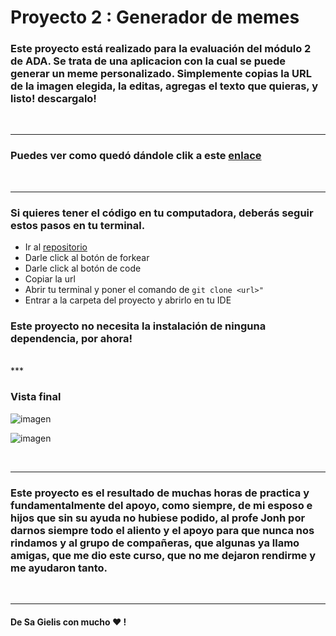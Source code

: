 # Proyecto 2 : Generador de memes

### Este proyecto está realizado para la evaluación del módulo 2 de ADA. Se trata de una aplicacion con la cual se puede generar un meme personalizado. Simplemente copias la URL de la imagen elegida, la editas, agregas el texto que quieras, y listo! descargalo!


<br>

***

### Puedes ver como quedó dándole clik a este [enlace](https://sjgielis.github.io/Generador-de-memes-/) 

<br>

***

### Si quieres tener el código en tu computadora, deberás seguir estos pasos en tu terminal.

- Ir al [repositorio](https://github.com/sjgielis/Generador-de-memes-)
- Darle click al botón de forkear
- Darle click al botón de code
- Copiar la url
- Abrir tu terminal y poner el comando de ```git clone <url>" ```
- Entrar a la carpeta del proyecto y abrirlo en tu IDE


### Este proyecto no necesita la instalación de ninguna dependencia, por ahora!

<br>
***

### Vista final

![imagen](img/modoclaro.jpeg)

![imagen](img/modoscuro.jpeg)

<br>

***

### Este proyecto es el resultado de muchas horas de practica y  fundamentalmente del apoyo, como siempre, de mi esposo e hijos que sin su ayuda no hubiese podido, al profe Jonh por darnos siempre todo el aliento y el apoyo para que nunca nos rindamos y al grupo de compañeras, que algunas ya llamo amigas,  que me dio este curso, que no me dejaron rendirme y me ayudaron tanto. 

<br>

***

#### De Sa Gielis  con mucho  ❤ !
